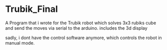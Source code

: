 # Trubik_Final

A Program that i wrote for the Trubik robot which solves 3x3 rubiks cube and send the moves via serial to the arduino.
includes the 3d display

sadly, i dont have the control software anymore, which controls the robot in manual mode.
